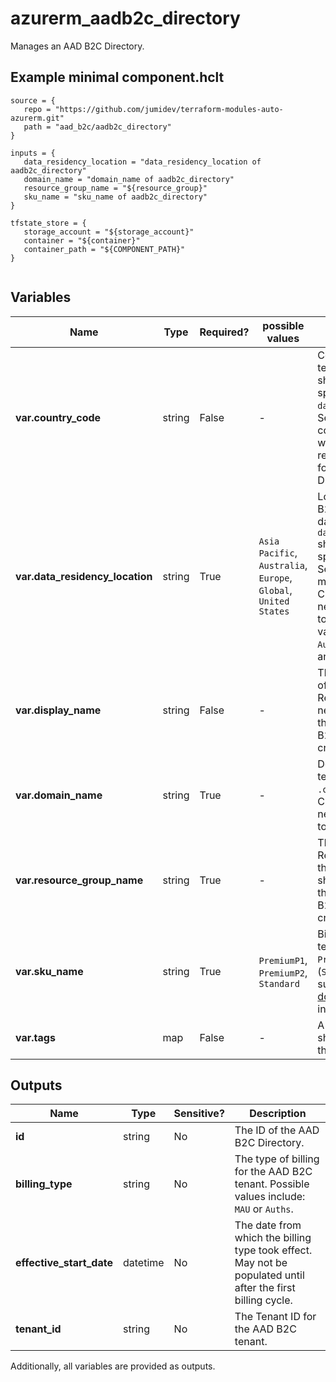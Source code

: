 # azurerm_aadb2c_directory

Manages an AAD B2C Directory.

## Example minimal component.hclt

```hcl
source = {
   repo = "https://github.com/jumidev/terraform-modules-auto-azurerm.git" 
   path = "aad_b2c/aadb2c_directory" 
}

inputs = {
   data_residency_location = "data_residency_location of aadb2c_directory" 
   domain_name = "domain_name of aadb2c_directory" 
   resource_group_name = "${resource_group}" 
   sku_name = "sku_name of aadb2c_directory" 
}

tfstate_store = {
   storage_account = "${storage_account}" 
   container = "${container}" 
   container_path = "${COMPONENT_PATH}" 
}


```

## Variables

| Name | Type | Required? |  possible values |  Description |
| ---- | ---- | --------- |  ----------- | ----------- |
| **var.country_code** | string | False | -  |  Country code of the B2C tenant. The `country_code` should be valid for the specified `data_residency_location`. See [official docs](https://aka.ms/B2CDataResidency) for valid country codes. Required when creating a new resource. Changing this forces a new AAD B2C Directory to be created. | 
| **var.data_residency_location** | string | True | `Asia Pacific`, `Australia`, `Europe`, `Global`, `United States`  |  Location in which the B2C tenant is hosted and data resides. The `data_residency_location` should be valid for the specified `country_code`. See [official docs](https://aka.ms/B2CDataResidenc) for more information. Changing this forces a new AAD B2C Directory to be created. Possible values are `Asia Pacific`, `Australia`, `Europe`, `Global` and `United States`. | 
| **var.display_name** | string | False | -  |  The initial display name of the B2C tenant. Required when creating a new resource. Changing this forces a new AAD B2C Directory to be created. | 
| **var.domain_name** | string | True | -  |  Domain name of the B2C tenant, including the `.onmicrosoft.com` suffix. Changing this forces a new AAD B2C Directory to be created. | 
| **var.resource_group_name** | string | True | -  |  The name of the Resource Group where the AAD B2C Directory should exist. Changing this forces a new AAD B2C Directory to be created. | 
| **var.sku_name** | string | True | `PremiumP1`, `PremiumP2`, `Standard`  |  Billing SKU for the B2C tenant. Must be one of: `PremiumP1` or `PremiumP2` (`Standard` is not supported). See [official docs](https://aka.ms/b2cBilling) for more information. | 
| **var.tags** | map | False | -  |  A mapping of tags which should be assigned to the AAD B2C Directory. | 



## Outputs

| Name | Type | Sensitive? | Description |
| ---- | ---- | --------- | --------- |
| **id** | string | No  | The ID of the AAD B2C Directory. | 
| **billing_type** | string | No  | The type of billing for the AAD B2C tenant. Possible values include: `MAU` or `Auths`. | 
| **effective_start_date** | datetime | No  | The date from which the billing type took effect. May not be populated until after the first billing cycle. | 
| **tenant_id** | string | No  | The Tenant ID for the AAD B2C tenant. | 

Additionally, all variables are provided as outputs.
